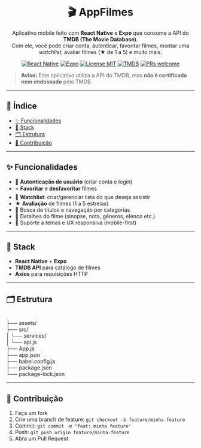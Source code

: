 <h1 align="center">🎬 AppFilmes</h1>

<p align="center">
  Aplicativo mobile feito com <strong>React Native</strong> e <strong>Expo</strong> que consome a API do <strong>TMDB (The Movie Database)</strong>.<br />
  Com ele, você pode criar conta, autenticar, favoritar filmes, montar uma <em>watchlist</em>, avaliar filmes (★ de 1 a 5) e muito mais.
</p>

<p align="center">
  <!-- Badges (edite como quiser) -->
  <a href="https://reactnative.dev/"><img src="https://img.shields.io/badge/React%20Native-0.x-61DAFB?logo=react&logoColor=white" alt="React Native" /></a>
  <a href="https://expo.dev/"><img src="https://img.shields.io/badge/Expo-SDK%20x-000000?logo=expo&logoColor=white" alt="Expo" /></a>
  <a href="#-licença"><img src="https://img.shields.io/badge/Licença-MIT-green" alt="License MIT" /></a>
  <a href="https://www.themoviedb.org/"><img src="https://img.shields.io/badge/TMDB-API-blue" alt="TMDB" /></a>
  <a href="#-contribuição"><img src="https://img.shields.io/badge/PRs-welcome-brightgreen.svg" alt="PRs welcome" /></a>
</p>

> **Aviso:** Este aplicativo utiliza a API do TMDB, mas **não é certificado nem endossado** pelo TMDB.

---

## 📑 Índice
- [✨ Funcionalidades](#-funcionalidades)
- [🧱 Stack](#-stack)
- [🗂️ Estrutura](#️-estrutura)
- [🤝 Contribuição](#-contribuição)

---

## ✨ Funcionalidades

- 👤 **Autenticação de usuário** (criar conta e login)
- ⭐ **Favoritar** e **desfavoritar** filmes
- 🎯 **Watchlist**: criar/gerenciar lista do que deseja assistir
- ★ **Avaliação** de filmes (1 a 5 estrelas)
- 🔎 Busca de títulos e navegação por categorias
- 📄 Detalhes do filme (sinopse, nota, gêneros, elenco etc.)
- 🌙 Suporte a temas e UX responsiva (mobile-first)

---

## 🧱 Stack

- **React Native** + **Expo**
- **TMDB API** para catálogo de filmes
- **Axios** para requisições HTTP

---

## 🗂️ Estrutura

.
<br/>
├── assets/
<br/>
├── src/
<br/>
│ └── services/
<br/>
│ └── api.js
<br/>
├── App.js
<br/>
├── app.json
<br/>
├── babel.config.js
<br/>
├── package.json
<br/>
└── package-lock.json

---

## 🤝 Contribuição

1. Faça um fork
2. Crie uma branch de feature: `git checkout -b feature/minha-feature`
3. Commit: `git commit -m "feat: minha feature"`
4. Push: `git push origin feature/minha-feature`
5. Abra um Pull Request

